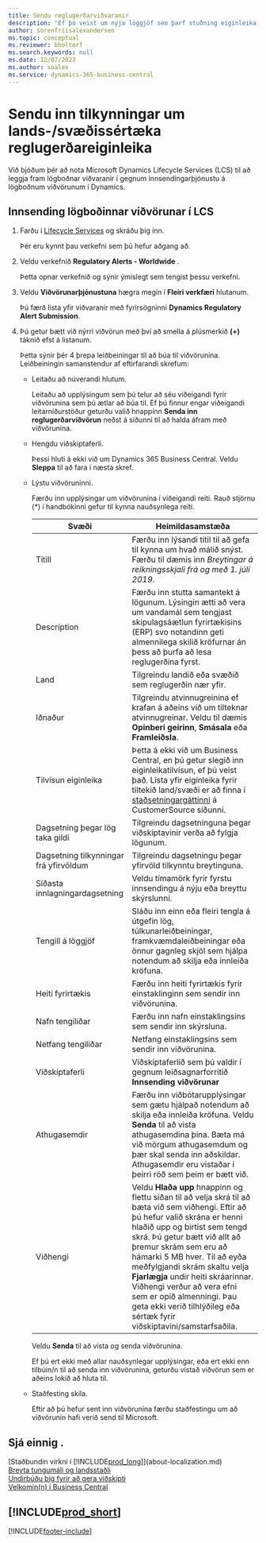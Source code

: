 ```yaml
---
title: Sendu reglugerðarviðvaranir
description: 'Ef þú veist um nýja löggjöf sem þarf stuðning eiginleika í Business Central, getur þú fylgst með þessum leiðarvísi til að senda lögboðna viðvörun til framleiðsluteymis.'
author: sorenfriisalexandersen
ms.topic: conceptual
ms.reviewer: bholtorf
ms.search.keywords: null
ms.date: 12/07/2023
ms.author: soalex
ms.service: dynamics-365-business-central
---
```


# Sendu inn tilkynningar um lands-/svæðissértæka reglugerðareiginleika

Við bjóðum þér að nota Microsoft Dynamics Lifecycle Services (LCS) til að leggja fram lögboðnar viðvaranir í gegnum innsendingarþjónustu á lögboðnum viðvörunum í Dynamics.  

## Innsending lögboðinnar viðvörunar í LCS

1. Farðu í [Lifecycle Services](https://lcs.dynamics.com) og skráðu þig inn.  

    Þér eru kynnt þau verkefni sem þú hefur aðgang að.

2. Veldu verkefnið **Regulatory Alerts - Worldwide** .

    Þetta opnar verkefnið og sýnir ýmislegt sem tengist þessu verkefni.

3. Veldu **Viðvörunarþjónustuna** hægra megin í **Fleiri verkfæri** hlutanum.

    Þú færð lista yfir viðvaranir með fyrirsögninni **Dynamics Regulatory Alert Submission**.

4. Þú getur bætt við nýrri viðvörun með því að smella á plúsmerkið **(+)** táknið efst á listanum.

    Þetta sýnir þér 4 þrepa leiðbeiningar til að búa til viðvörunina. Leiðbeiningin samanstendur af eftirfarandi skrefum:
    - Leitaðu að núverandi hlutum.

        Leitaðu að upplýsingum sem þú telur að séu viðeigandi fyrir viðvörunina sem þú ætlar að búa til. Ef þú finnur engar viðeigandi leitarniðurstöður geturðu valið hnappinn **Senda inn reglugerðarviðvörun** neðst á síðunni til að halda áfram með viðvörunina.
    - Hengdu viðskiptaferli.

        Þessi hluti á ekki við um Dynamics 365 Business Central. Veldu **Sleppa** til að fara í næsta skref.
    - Lýstu viðvöruninni.

        Færðu inn upplýsingar um viðvörunina í viðeigandi reiti. Rauð stjörnu (\*) í handbókinni gefur til kynna nauðsynlega reiti.

        |Svæði        |Heimildasamstæða                               |
        |-------------|------------------------------------------|
        |Titill  | Færðu inn lýsandi titil til að gefa til kynna um hvað málið snýst. Færðu til dæmis inn *Breytingar á reikningsskjali frá og með 1. júlí 2019*. |
        |Description  | Færðu inn stutta samantekt á lögunum. Lýsingin ætti að vera um vandamál sem tengjast skipulagsáætlun fyrirtækisins (ERP) svo notandinn geti almennilega skilið kröfurnar án þess að þurfa að lesa reglugerðina fyrst.|
        |Land  | Tilgreindu landið eða svæðið sem reglugerðin nær yfir.|
        |Iðnaður| Tilgreindu atvinnugreinina ef krafan á aðeins við um tilteknar atvinnugreinar. Veldu til dæmis **Opinberi geirinn**, **Smásala** eða **Framleiðsla**.|
        |Tilvísun eiginleika  | Þetta á ekki við um Business Central, en þú getur slegið inn eiginleikatilvísun, ef þú veist það. Lista yfir eiginleika fyrir tiltekið land/svæði er að finna í [staðsetningargáttinni](/dynamics/s-e/) á  CustomerSource síðunni. |
        |Dagsetning þegar lög taka gildi  | Tilgreindu dagsetninguna þegar viðskiptavinir verða að fylgja lögunum.|
        |Dagsetning tilkynningar frá yfirvöldum  | Tilgreindu dagsetningu þegar yfirvöld tilkynntu breytinguna.|
        |Síðasta innlagningardagsetning  | Veldu tímamörk fyrir fyrstu innsendingu á nýju eða breyttu skýrslunni.|
        |Tengill á löggjöf  | Sláðu inn einn eða fleiri tengla á útgefin lög, túlkunarleiðbeiningar, framkvæmdaleiðbeiningar eða önnur gagnleg skjöl sem hjálpa notendum að skilja eða innleiða kröfuna.|
        |Heiti fyrirtækis  | Færðu inn heiti fyrirtækis fyrir einstaklinginn sem sendir inn viðvörunina.|
        |Nafn tengiliðar  | Færðu inn nafn einstaklingsins sem sendir inn skýrsluna. |
        |Netfang tengiliðar  | Netfang einstaklingsins sem sendir inn viðvörunina.|
        |Viðskiptaferli  | Viðskiptaferlið sem þú valdir í gegnum leiðsagnarforritið **Innsending viðvörunar**|
        |Athugasemdir  | Færðu inn viðbótarupplýsingar sem gætu hjálpað notendum að skilja eða innleiða kröfuna. Veldu **Senda** til að vista athugasemdina þína. Bæta má við mörgum athugasemdum og þær skal senda inn aðskildar. Athugasemdir eru vistaðar í þeirri röð sem þeim er bætt við. |
        |Viðhengi  | Veldu **Hlaða upp** hnappinn og flettu síðan til að velja skrá til að bæta við sem viðhengi. Eftir að þú hefur valið skrána er henni hlaðið upp og birtist sem tengd skrá. Þú getur bætt við allt að þremur skrám sem eru að hámarki 5 MB hver. Til að eyða meðfylgjandi skrám skaltu velja **Fjarlægja** undir heiti skráarinnar. Viðhengi verður að vera efni sem er opið almenningi. Þau geta ekki verið tilhlýðileg eða sértæk fyrir viðskiptavini/samstarfsaðila.|

        Veldu **Senda** til að vista og senda viðvörunina.

        Ef þú ert ekki með allar nauðsynlegar upplýsingar, eða ert ekki enn tilbúin/n til að senda inn viðvörunina, geturðu vistað viðvörun sem er aðeins lokið að hluta til.

    - Staðfesting skila.

      Eftir að þú hefur sent inn viðvörunina færðu staðfestingu um að viðvörunin hafi verið send til Microsoft.

## Sjá einnig .

[Staðbundin virkni í [!INCLUDE[prod_long](includes/prod_long.md)]](about-localization.md)  
[Breyta tungumáli og landsstaðli](about-locale-language.md)  
[Undirbúðu þig fyrir að gera viðskipti](ui-get-ready-business.md)  
[Velkomin(n) í Business Central](welcome.md)  

## [!INCLUDE[prod_short](includes/free_trial_md.md)]  


[!INCLUDE[footer-include](includes/footer-banner.md)]